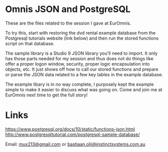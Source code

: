 Omnis JSON and PostgreSQL
=========================

These are the files related to the session I gave at EurOmnis.

To try this, start with restoring the dvd rental example database from the Postgresql tutorials website (link below) and then run the stored functions script on that database.

The sample library is a Studio 9 JSON library you'll need to import. It only has those parts needed for my session and thus does not do things like offer a proper logon window, security, proper logic encapsulation into objects, etc. It just shows off how to call our stored functions and prepare or parse the JSON data related to a few key tables in the example database.

The example libary is in no way complete, I purposely kept the example simple to make it easier to discuss what was going on. Come and join me at EurOmnis next time to get the full story!

Links
=====
https://www.postgresql.org/docs/10/static/functions-json.html
http://www.postgresqltutorial.com/postgresql-sample-database/

Email: mux213@gmail.com or bastiaan.olij@instinctsystems.com.au
